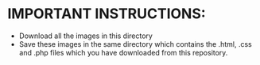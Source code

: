 # **IMPORTANT INSTRUCTIONS:**
<ul>
  <li> Download all the images in this directory
  <li> Save these images in the same directory which contains the .html, .css and .php files which you have downloaded from this repository.
